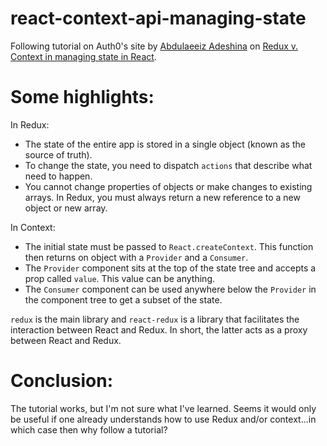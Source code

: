 # react-context-api-managing-state
Following tutorial on Auth0's site by [Abdulaeeiz Adeshina](https://auth0.com/blog/authors/abdulazeez-adeshina/) on [Redux v. Context in managing state in React](https://auth0.com/blog/react-context-api-managing-state-with-ease/).

# Some highlights:

In Redux:
  - The state of the entire app is stored in a single object (known as the source of truth).
  - To change the state, you need to dispatch `actions` that describe what need to happen.
  - You cannot change properties of objects or make changes to existing arrays.  In Redux, you must always return a new reference to a new object or new array.

In Context:
  - The initial state must be passed to `React.createContext`.  This function then returns on object with a `Provider` and a `Consumer`.
  - The `Provider` component sits at the top of the state tree and accepts a prop called `value`.  This value can be anything.
  - The `Consumer` component can be used anywhere below the `Provider` in the component tree to get a subset of the state.

`redux` is the main library and `react-redux` is a library that facilitates the interaction between React and Redux.  In short, the latter acts as a proxy between React and Redux.

# Conclusion:

The tutorial works, but I'm not sure what I've learned.  Seems it would only be useful if one already understands how to use Redux and/or context...in which case then why follow a tutorial?


